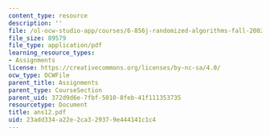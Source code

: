 ```yaml
---
content_type: resource
description: ''
file: /ol-ocw-studio-app/courses/6-856j-randomized-algorithms-fall-2002/23add334a22e2ca329379e444141c1c4_ans12.pdf
file_size: 89579
file_type: application/pdf
learning_resource_types:
- Assignments
license: https://creativecommons.org/licenses/by-nc-sa/4.0/
ocw_type: OCWFile
parent_title: Assignments
parent_type: CourseSection
parent_uid: 372d9d6e-7fbf-5010-8feb-41f111353735
resourcetype: Document
title: ans12.pdf
uid: 23add334-a22e-2ca3-2937-9e444141c1c4
---
```

